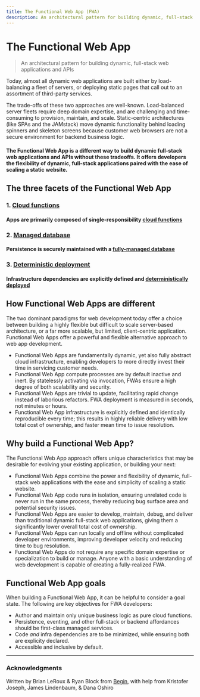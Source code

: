 ```yaml
---
title: The Functional Web App (FWA)
description: An architectural pattern for building dynamic, full-stack web applications and APIs
---
```

# The Functional Web App

> An architectural pattern for building dynamic, full-stack web applications and APIs

Today, almost all dynamic web applications are built either by load-balancing a fleet of servers, or deploying static pages that call out to an assortment of third-party services.

The trade-offs of these two approaches are well-known. Load-balanced server fleets require deep domain expertise, and are challenging and time-consuming to provision, maintain, and scale. Static-centric architectures (like SPAs and the JAMstack) move dynamic functionality behind loading spinners and skeleton screens because customer web browsers are not a secure environment for backend business logic.

#### The Functional Web App is a different way to build dynamic full-stack web applications and APIs without these tradeoffs. It offers developers the flexibility of dynamic, full-stack applications paired with the ease of scaling a static website.


## The three facets of the Functional Web App

### 1. [Cloud functions](/cloud-functions)
#### Apps are primarily composed of single-responsibility [cloud functions](/cloud-functions)

### 2. [Managed database](/managed-database)
#### Persistence is securely maintained with a [fully-managed database](/managed-database)

### 3. [Deterministic deployment](/deterministic-deployment)
#### Infrastructure dependencies are explicitly defined and [deterministically deployed](/deterministic-deployment)


## How Functional Web Apps are different

The two dominant paradigms for web development today offer a choice between building a highly flexible but difficult to scale server-based architecture, or a far more scalable, but limited, client-centric application. Functional Web Apps offer a powerful and flexible alternative approach to web app development.

- Functional Web Apps are fundamentally dynamic, yet also fully abstract cloud infrastructure, enabling developers to more directly invest their time in servicing customer needs.
- Functional Web App compute processes are by default inactive and inert. By statelessly activating via invocation, FWAs ensure a high degree of both scalability and security.
- Functional Web Apps are trivial to update, facilitating rapid change instead of laborious refactors. FWA deployment is measured in seconds, not minutes or hours.
- Functional Web App infrastructure is explicitly defined and identically reproducible every time; this results in highly reliable delivery with low total cost of ownership, and faster mean time to issue resolution.


## Why build a Functional Web App?

The Functional Web App approach offers unique characteristics that may be desirable for evolving your existing application, or building your next:

- Functional Web Apps combine the power and flexibility of dynamic, full-stack web applications with the ease and simplicity of scaling a static website.
- Functional Web App code runs in isolation, ensuring unrelated code is never run in the same process, thereby reducing bug surface area and potential security issues.
- Functional Web Apps are easier to develop, maintain, debug, and deliver than traditional dynamic full-stack web applications, giving them a significantly lower overall total cost of ownership.
- Functional Web Apps can run locally and offline without complicated developer environments, improving developer velocity and reducing time to bug resolution.
- Functional Web Apps do not require any specific domain expertise or specialization to build or manage. Anyone with a basic understanding of web development is capable of creating a fully-realized FWA.


## Functional Web App goals

When building a Functional Web App, it can be helpful to consider a goal state. The following are key objectives for FWA developers:

- Author and maintain only unique business logic as pure cloud functions.
- Persistence, eventing, and other full-stack or backend affordances should be first-class managed services.
- Code _and_ infra dependencies are to be minimized, while ensuring both are explicity declared.
- Accessible and inclusive by default.


---

### Acknowledgments

Written by Brian LeRoux & Ryan Block from [Begin](https://begin.com), with help from Kristofer Joseph, James Lindenbaum, & Dana Oshiro
